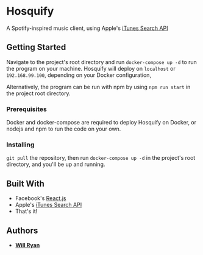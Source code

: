 # Hosquify

A Spotify-inspired music client, using Apple's [iTunes Search API](https://affiliate.itunes.apple.com/resources/documentation/itunes-store-web-service-search-api/)

## Getting Started

Navigate to the project's root directory and run `docker-compose up -d` to run the program on your machine. Hosquify will deploy on `localhost` or `192.168.99.100`, depending on your Docker configuration,

Alternatively, the program can be run with npm by using `npm run start` in the project root directory.

### Prerequisites

Docker and docker-compose are required to deploy Hosquify on Docker, or nodejs and npm to run the code on your own. 

### Installing

`git pull` the repository, then run `docker-compose up -d` in the project's root directory, and you'll be up and running.

## Built With

* Facebook's [React.js](https://reactjs.org/docs/getting-started.html)
* Apple's [iTunes Search API](https://affiliate.itunes.apple.com/resources/documentation/itunes-store-web-service-search-api/)
* That's it!

## Authors

* [**Will Ryan**](https://wr3.xyz)